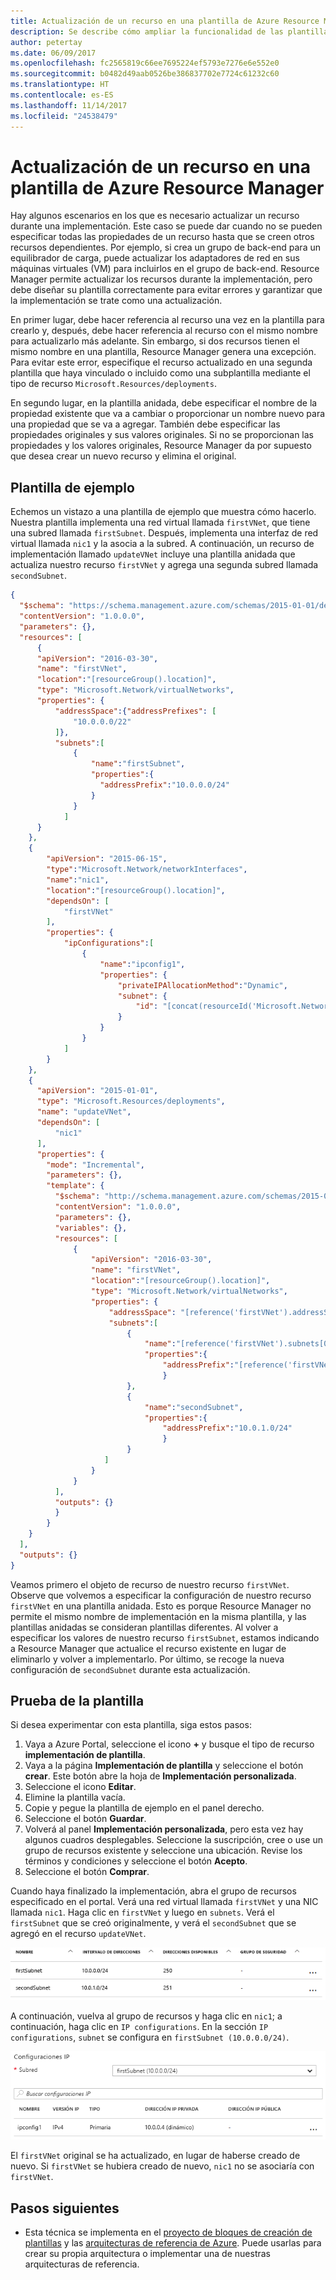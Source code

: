 ```yaml
---
title: Actualización de un recurso en una plantilla de Azure Resource Manager
description: Se describe cómo ampliar la funcionalidad de las plantillas de Azure Resource Manager para actualizar un recurso.
author: petertay
ms.date: 06/09/2017
ms.openlocfilehash: fc2565819c66ee7695224ef5793e7276e6e552e0
ms.sourcegitcommit: b0482d49aab0526be386837702e7724c61232c60
ms.translationtype: HT
ms.contentlocale: es-ES
ms.lasthandoff: 11/14/2017
ms.locfileid: "24538479"
---
```

# <a name="update-a-resource-in-an-azure-resource-manager-template"></a>Actualización de un recurso en una plantilla de Azure Resource Manager

Hay algunos escenarios en los que es necesario actualizar un recurso durante una implementación. Este caso se puede dar cuando no se pueden especificar todas las propiedades de un recurso hasta que se creen otros recursos dependientes. Por ejemplo, si crea un grupo de back-end para un equilibrador de carga, puede actualizar los adaptadores de red en sus máquinas virtuales (VM) para incluirlos en el grupo de back-end. Resource Manager permite actualizar los recursos durante la implementación, pero debe diseñar su plantilla correctamente para evitar errores y garantizar que la implementación se trate como una actualización.

En primer lugar, debe hacer referencia al recurso una vez en la plantilla para crearlo y, después, debe hacer referencia al recurso con el mismo nombre para actualizarlo más adelante. Sin embargo, si dos recursos tienen el mismo nombre en una plantilla, Resource Manager genera una excepción. Para evitar este error, especifique el recurso actualizado en una segunda plantilla que haya vinculado o incluido como una subplantilla mediante el tipo de recurso `Microsoft.Resources/deployments`.

En segundo lugar, en la plantilla anidada, debe especificar el nombre de la propiedad existente que va a cambiar o proporcionar un nombre nuevo para una propiedad que se va a agregar. También debe especificar las propiedades originales y sus valores originales. Si no se proporcionan las propiedades y los valores originales, Resource Manager da por supuesto que desea crear un nuevo recurso y elimina el original.

## <a name="example-template"></a>Plantilla de ejemplo

Echemos un vistazo a una plantilla de ejemplo que muestra cómo hacerlo. Nuestra plantilla implementa una red virtual llamada `firstVNet`, que tiene una subred llamada `firstSubnet`. Después, implementa una interfaz de red virtual llamada `nic1` y la asocia a la subred. A continuación, un recurso de implementación llamado `updateVNet` incluye una plantilla anidada que actualiza nuestro recurso `firstVNet` y agrega una segunda subred llamada `secondSubnet`. 

```json
{
  "$schema": "https://schema.management.azure.com/schemas/2015-01-01/deploymentTemplate.json#",
  "contentVersion": "1.0.0.0",
  "parameters": {},
  "resources": [
      {
      "apiVersion": "2016-03-30",
      "name": "firstVNet",
      "location":"[resourceGroup().location]",
      "type": "Microsoft.Network/virtualNetworks",
      "properties": {
          "addressSpace":{"addressPrefixes": [
              "10.0.0.0/22"
          ]},
          "subnets":[              
              {
                  "name":"firstSubnet",
                  "properties":{
                    "addressPrefix":"10.0.0.0/24"
                  }
              }
            ]
      }
    },
    {
        "apiVersion": "2015-06-15",
        "type":"Microsoft.Network/networkInterfaces",
        "name":"nic1",
        "location":"[resourceGroup().location]",
        "dependsOn": [
            "firstVNet"
        ],
        "properties": {
            "ipConfigurations":[
                {
                    "name":"ipconfig1",
                    "properties": {
                        "privateIPAllocationMethod":"Dynamic",
                        "subnet": {
                            "id": "[concat(resourceId('Microsoft.Network/virtualNetworks','firstVNet'),'/subnets/firstSubnet')]"
                        }
                    }
                }
            ]
        }
    },
    {
      "apiVersion": "2015-01-01",
      "type": "Microsoft.Resources/deployments",
      "name": "updateVNet",
      "dependsOn": [
          "nic1"
      ],
      "properties": {
        "mode": "Incremental",
        "parameters": {},
        "template": {
          "$schema": "http://schema.management.azure.com/schemas/2015-01-01/deploymentTemplate.json#",
          "contentVersion": "1.0.0.0",
          "parameters": {},
          "variables": {},
          "resources": [
              {
                  "apiVersion": "2016-03-30",
                  "name": "firstVNet",
                  "location":"[resourceGroup().location]",
                  "type": "Microsoft.Network/virtualNetworks",
                  "properties": {
                      "addressSpace": "[reference('firstVNet').addressSpace]",
                      "subnets":[
                          {
                              "name":"[reference('firstVNet').subnets[0].name]",
                              "properties":{
                                  "addressPrefix":"[reference('firstVNet').subnets[0].properties.addressPrefix]"
                                  }
                          },
                          {
                              "name":"secondSubnet",
                              "properties":{
                                  "addressPrefix":"10.0.1.0/24"
                                  }
                          }
                     ]
                  }
              }
          ],
          "outputs": {}
          }
        }
    }
  ],
  "outputs": {}
}
```

Veamos primero el objeto de recurso de nuestro recurso `firstVNet`. Observe que volvemos a especificar la configuración de nuestro recurso `firstVNet` en una plantilla anidada. Esto es porque Resource Manager no permite el mismo nombre de implementación en la misma plantilla, y las plantillas anidadas se consideran plantillas diferentes. Al volver a especificar los valores de nuestro recurso `firstSubnet`, estamos indicando a Resource Manager que actualice el recurso existente en lugar de eliminarlo y volver a implementarlo. Por último, se recoge la nueva configuración de `secondSubnet` durante esta actualización.

## <a name="try-the-template"></a>Prueba de la plantilla

Si desea experimentar con esta plantilla, siga estos pasos:

1.  Vaya a Azure Portal, seleccione el icono **+** y busque el tipo de recurso **implementación de plantilla**.
2.  Vaya a la página **Implementación de plantilla** y seleccione el botón **crear**. Este botón abre la hoja de **Implementación personalizada**.
3.  Seleccione el icono **Editar**.
4.  Elimine la plantilla vacía.
5.  Copie y pegue la plantilla de ejemplo en el panel derecho.
6.  Seleccione el botón **Guardar**.
7.  Volverá al panel **Implementación personalizada**, pero esta vez hay algunos cuadros desplegables. Seleccione la suscripción, cree o use un grupo de recursos existente y seleccione una ubicación. Revise los términos y condiciones y seleccione el botón **Acepto**.
8.  Seleccione el botón **Comprar**.

Cuando haya finalizado la implementación, abra el grupo de recursos especificado en el portal. Verá una red virtual llamada `firstVNet` y una NIC llamada `nic1`. Haga clic en `firstVNet` y luego en `subnets`. Verá el `firstSubnet` que se creó originalmente, y verá el `secondSubnet` que se agregó en el recurso `updateVNet`. 

![Subred original y subred actualizada](../_images/firstVNet-subnets.png)

A continuación, vuelva al grupo de recursos y haga clic en `nic1`; a continuación, haga clic en `IP configurations`. En la sección `IP configurations`, `subnet` se configura en `firstSubnet (10.0.0.0/24)`. 

![Parámetros de configuración de IP del adaptador de red 1](../_images/nic1-ipconfigurations.png)

El `firstVNet` original se ha actualizado, en lugar de haberse creado de nuevo. Si `firstVNet` se hubiera creado de nuevo, `nic1` no se asociaría con `firstVNet`.

## <a name="next-steps"></a>Pasos siguientes

* Esta técnica se implementa en el [proyecto de bloques de creación de plantillas](https://github.com/mspnp/template-building-blocks) y las [arquitecturas de referencia de Azure](/azure/architecture/reference-architectures/). Puede usarlas para crear su propia arquitectura o implementar una de nuestras arquitecturas de referencia.
